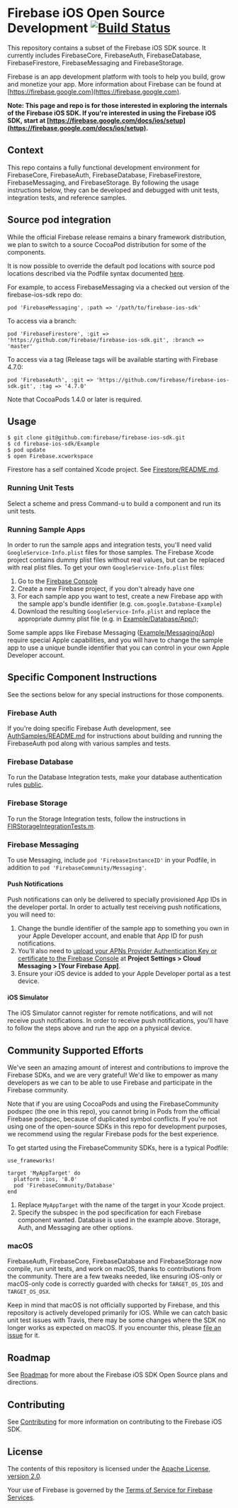 # Firebase iOS Open Source Development [![Build Status](https://travis-ci.org/firebase/firebase-ios-sdk.svg?branch=master)](https://travis-ci.org/firebase/firebase-ios-sdk)

This repository contains a subset of the Firebase iOS SDK source. It currently
includes FirebaseCore, FirebaseAuth, FirebaseDatabase, FirebaseFirestore,
FirebaseMessaging and FirebaseStorage.

Firebase is an app development platform with tools to help you build, grow and
monetize your app. More information about Firebase can be found at
[https://firebase.google.com](https://firebase.google.com).

**Note: This page and repo is for those interested in exploring the internals of
the Firebase iOS SDK. If you're interested in using the Firebase iOS SDK, start at
[https://firebase.google.com/docs/ios/setup](https://firebase.google.com/docs/ios/setup).**

## Context

This repo contains a fully functional development environment for FirebaseCore,
FirebaseAuth, FirebaseDatabase, FirebaseFirestore, FirebaseMessaging, and
FirebaseStorage. By
following the usage instructions below, they can be developed and debugged with
unit tests, integration tests, and reference samples.

## Source pod integration

While the official Firebase release remains a binary framework distribution,
we plan to switch to a source CocoaPod distribution for some of the components.

It is now possible to override the default pod locations with source pod
locations described via the Podfile syntax documented
[here](https://guides.cocoapods.org/syntax/podfile.html#pod).

For example, to access FirebaseMessaging via a checked out version of the
firebase-ios-sdk repo do:

```
pod 'FirebaseMessaging', :path => '/path/to/firebase-ios-sdk'
```
To access via a branch:
```
pod 'FirebaseFirestore', :git => 'https://github.com/firebase/firebase-ios-sdk.git', :branch => 'master'
```

To access via a tag (Release tags will be available starting with Firebase 4.7.0:
```
pod 'FirebaseAuth', :git => 'https://github.com/firebase/firebase-ios-sdk.git', :tag => '4.7.0'
```

Note that CocoaPods 1.4.0 or later is required.

## Usage

```
$ git clone git@github.com:firebase/firebase-ios-sdk.git
$ cd firebase-ios-sdk/Example
$ pod update
$ open Firebase.xcworkspace
```

Firestore has a self contained Xcode project. See
[Firestore/README.md](Firestore/README.md).

### Running Unit Tests

Select a scheme and press Command-u to build a component and run its unit tests.

### Running Sample Apps
In order to run the sample apps and integration tests, you'll need valid
`GoogleService-Info.plist` files for those samples. The Firebase Xcode project contains dummy plist files without real values, but can be replaced with real plist files. To get your own `GoogleService-Info.plist` files:

1. Go to the [Firebase Console](https://console.firebase.google.com/)
2. Create a new Firebase project, if you don't already have one
3. For each sample app you want to test, create a new Firebase app with the sample app's bundle identifier (e.g. `com.google.Database-Example`)
4. Download the resulting `GoogleService-Info.plist` and replace the appropriate dummy plist file (e.g. in [Example/Database/App/](Example/Database/App/));

Some sample apps like Firebase Messaging ([Example/Messaging/App](Example/Messaging/App)) require special Apple capabilities, and you will have to change the sample app to use a unique bundle identifier that you can control in your own Apple Developer account.

## Specific Component Instructions
See the sections below for any special instructions for those components.

### Firebase Auth

If you're doing specific Firebase Auth development, see
[AuthSamples/README.md](AuthSamples/README.md) for instructions about
building and running the FirebaseAuth pod along with various samples and tests.

### Firebase Database

To run the Database Integration tests, make your database authentication rules
[public](https://firebase.google.com/docs/database/security/quickstart).

### Firebase Storage

To run the Storage Integration tests, follow the instructions in
[FIRStorageIntegrationTests.m](Example/Storage/Tests/Integration/FIRStorageIntegrationTests.m).

### Firebase Messaging

To use Messaging, include `pod 'FirebaseInstanceID'` in your Podfile, in addition to `pod 'FirebaseCommunity/Messaging'`.

#### Push Notifications

Push notifications can only be delivered to specially provisioned App IDs in the developer portal. In order to actually test receiving push notifications, you will need to:

1. Change the bundle identifier of the sample app to something you own in your Apple Developer account, and enable that App ID for push notifications.
2. You'll also need to [upload your APNs Provider Authentication Key or certificate to the Firebase Console](https://firebase.google.com/docs/cloud-messaging/ios/certs) at **Project Settings > Cloud Messaging > [Your Firebase App]**.
3. Ensure your iOS device is added to your Apple Developer portal as a test device.

#### iOS Simulator

The iOS Simulator cannot register for remote notifications, and will not receive push notifications. In order to receive push notifications, you'll have to follow the steps above and run the app on a physical device.

## Community Supported Efforts

We've seen an amazing amount of interest and contributions to improve the Firebase SDKs, and we are very grateful!  We'd like to empower as many developers as we can to be able to use Firebase and participate in the Firebase community.

Note that if you are using CocoaPods and using the FirebaseCommunity podspec (the one in this repo), you cannot bring in Pods from the official Firebase podspec, because of duplicated symbol conflicts. If you're not using one of the open-source SDKs in this repo for development purposes, we recommend using the regular Firebase pods for the best experience.

To get started using the FirebaseCommunity SDKs, here is a typical Podfile:

```
use_frameworks!

target 'MyAppTarget' do
  platform :ios, '8.0'
  pod 'FirebaseCommunity/Database'
end
```
1. Replace `MyAppTarget` with the name of the target in your Xcode project.
2. Specify the subspec in the pod specification for each Firebase component wanted. Database is
used in the example above. Storage, Auth, and Messaging are other options.

### macOS
FirebaseAuth, FirebaseCore, FirebaseDatabase and FirebaseStorage now compile, run unit tests, and work on macOS, thanks to contributions from the community. There are a few tweaks needed, like ensuring iOS-only or macOS-only code is correctly guarded with checks for `TARGET_OS_IOS` and `TARGET_OS_OSX`.

Keep in mind that macOS is not officially supported by Firebase, and this repository is actively developed primarily for iOS. While we can catch basic unit test issues with Travis, there may be some changes where the SDK no longer works as expected on macOS. If you encounter this, please [file an issue](https://github.com/firebase/firebase-ios-sdk/issues) for it.

## Roadmap

See [Roadmap](ROADMAP.md) for more about the Firebase iOS SDK Open Source
plans and directions.

## Contributing

See [Contributing](CONTRIBUTING.md) for more information on contributing to the Firebase
iOS SDK.

## License

The contents of this repository is licensed under the
[Apache License, version 2.0](http://www.apache.org/licenses/LICENSE-2.0).

Your use of Firebase is governed by the
[Terms of Service for Firebase Services](https://firebase.google.com/terms/).
